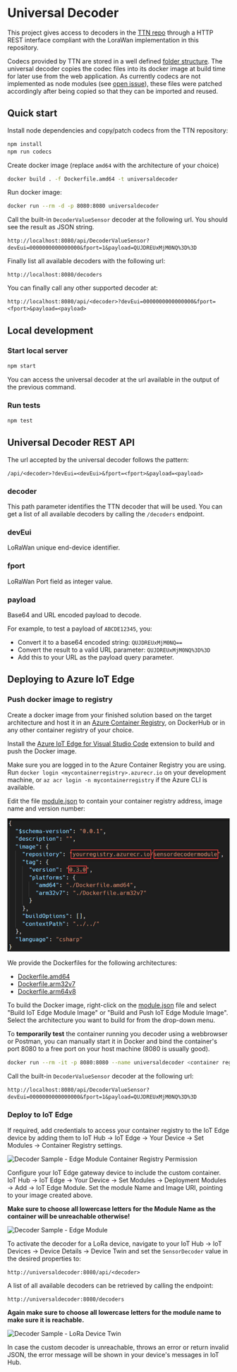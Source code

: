 # Universal Decoder
<!-- markdownlint-disable MD040 -->

This project gives access to decoders in the [TTN repo](https://github.com/TheThingsNetwork/lorawan-devices#payload-codecs) through a HTTP REST interface compliant with the LoraWan implementation in this repository.

Codecs provided by TTN are stored in a well defined [folder structure](https://github.com/TheThingsNetwork/lorawan-devices#files-and-directories). The universal decoder copies the codec files into its docker image at build time for later use from the web application. As currently codecs are not implemented as node modules (see [open issue](https://github.com/TheThingsNetwork/lorawan-devices/issues/177)), these files were patched accordingly after being copied so that they can be imported and reused.

## Quick start

Install node dependencies and copy/patch codecs from the TTN repository:

```bash
npm install
npm run codecs
```

Create docker image (replace `amd64` with the architecture of your choice)

```bash
docker build . -f Dockerfile.amd64 -t universaldecoder
```

Run docker image:

```bash
docker run --rm -d -p 8080:8080 universaldecoder
```

Call the built-in `DecoderValueSensor` decoder at the following url. You should see the result as JSON string.

```
http://localhost:8080/api/DecoderValueSensor?devEui=0000000000000000&fport=1&payload=QUJDREUxMjM0NQ%3D%3D
```

Finally list all available decoders with the following url:

```
http://localhost:8080/decoders
```

You can finally call any other supported decoder at:

```
http://localhost:8080/api/<decoder>?devEui=0000000000000000&fport=<fport>&payload=<payload>
```

## Local development

### Start local server

```bash
npm start
```

You can access the universal decoder at the url available in the output of the previous command.

### Run tests

```bash
npm test
```

## Universal Decoder REST API

The url accepted by the universal decoder follows the pattern:

```
/api/<decoder>?devEui=<devEui>&fport=<fport>&payload=<payload>
```

### decoder

This path parameter identifies the TTN decoder that will be used. You can get a list of all available decoders by calling the `/decoders` endpoint.

### devEui

LoRaWan unique end-device identifier.

### fport

LoRaWan Port field as integer value.

### payload

Base64 and URL encoded payload to decode.

For example, to test a payload of `ABCDE12345`, you:

- Convert it to a base64 encoded string: `QUJDREUxMjM0NQ==`
- Convert the result to a valid URL parameter: `QUJDREUxMjM0NQ%3D%3D`
- Add this to your URL as the payload query parameter.

## Deploying to Azure IoT Edge

### Push docker image to registry

Create a docker image from your finished solution based on the target architecture and host it in an [Azure Container Registry](https://azure.microsoft.com/services/container-registry/), on DockerHub or in any other container registry of your choice.

Install the [Azure IoT Edge for Visual Studio Code](https://marketplace.visualstudio.com/items?itemName=vsciot-vscode.azure-iot-edge) extension to build and push the Docker image.

Make sure you are logged in to the Azure Container Registry you are using. Run `docker login <mycontainerregistry>.azurecr.io` on your development machine, or `az acr login -n mycontainerregistry` if the Azure CLI is available.

Edit the file [module.json](/Samples/UniversalDecoder/module.json) to contain your container registry address, image name and version number:

![Decoder Sample - module.json file](/Docs/Pictures/decodersample-module-json.png)

We provide the Dockerfiles for the following architectures:

- [Dockerfile.amd64](/Samples/UniversalDecoder//Dockerfile.amd64)
- [Dockerfile.arm32v7](/Samples/UniversalDecoder//Dockerfile.arm32v7)
- [Dockerfile.arm64v8](/Samples/UniversalDecoder//Dockerfile.arm64v8)

To build the Docker image, right-click on the [module.json](/Samples/UniversalDecoder/module.json) file and select "Build IoT Edge Module Image" or "Build and Push IoT Edge Module Image". Select the architecture you want to build for from the drop-down menu.

To **temporarily test** the container running you decoder using a webbrowser or Postman, you can manually start it in Docker and bind the container's port 8080 to a free port on your host machine (8080 is usually good).

```bash
docker run --rm -it -p 8080:8080 --name universaldecoder <container registry>/<image>:<tag>
````

Call the built-in `DecoderValueSensor` decoder at the following url:

```
http://localhost:8080/api/DecoderValueSensor?devEui=0000000000000000&fport=1&payload=QUJDREUxMjM0NQ%3D%3D
```

### Deploy to IoT Edge

If required, add credentials to access your container registry to the IoT Edge device by adding them to IoT Hub &rarr; IoT Edge &rarr; Your Device &rarr; Set Modules &rarr; Container Registry settings.

![Decoder Sample - Edge Module Container Registry Permission](/Docs/Pictures/decodersample-edgepermission.png)

Configure your IoT Edge gateway device to include the custom container. IoT Hub &rarr; IoT Edge &rarr; Your Device &rarr; Set Modules &rarr; Deployment Modules &rarr; Add &rarr; IoT Edge Module. Set the module Name and Image URI, pointing to your image created above.

**Make sure to choose all lowercase letters for the Module Name as the container will be unreachable otherwise!**

![Decoder Sample - Edge Module](/Docs/Pictures/decodersample-edgemodule.png)

To activate the decoder for a LoRa device, navigate to your IoT Hub &rarr; IoT Devices &rarr; Device Details &rarr; Device Twin and set the ```SensorDecoder``` value in the desired properties to:

```
http://universaldecoder:8080/api/<decoder>
```

A list of all available decoders can be retrieved by calling the endpoint:

```
http://universaldecoder:8080/decoders
```

**Again make sure to choose all lowercase letters for the module name to make sure it is reachable.**

![Decoder Sample - LoRa Device Twin](/Docs/Pictures/decodersample-devicetwin.png)

In case the custom decoder is unreachable, throws an error or return invalid JSON, the error message will be shown in your device's messages in IoT Hub.

<!-- markdownlint-enable MD040 -->
